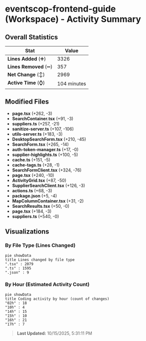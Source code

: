 # eventscop-frontend-guide (Workspace) - Activity Summary 

## Overall Statistics

| Stat                   | Value                                                             |
| ---------------------- | ----------------------------------------------------------------- |
| **Lines Added** (➕)   | 3326                                          |
| **Lines Removed** (➖) | 357                                        |
| **Net Change** (↕)    | 2969                |
| **Active Time** (⌚)   | 104 minutes |


## Modified Files
- **page.tsx** (+262, -3)
- **SearchContainer.tsx** (+91, -3)
- **suppliers.ts** (+257, -21)
- **sanitize-server.ts** (+107, -106)
- **utils-server.ts** (+183, -3)
- **DesktopSearchForm.tsx** (+210, -45)
- **SearchForm.tsx** (+265, -14)
- **auth-token-manager.ts** (+17, -0)
- **supplier-highlights.ts** (+100, -5)
- **cache.ts** (+151, -5)
- **cache-tags.ts** (+28, -1)
- **SearchFormClient.tsx** (+324, -76)
- **page.tsx** (+240, -10)
- **ActivityGrid.tsx** (+87, -50)
- **SupplierSearchClient.tsx** (+126, -3)
- **actions.ts** (+68, -3)
- **package.json** (+5, -4)
- **MapColumnContainer.tsx** (+31, -2)
- **SearchResults.tsx** (+50, -0)
- **page.tsx** (+184, -3)
- **suppliers.ts** (+540, -0)

## Visualizations

### By File Type (Lines Changed)

```mermaid
pie showData
title Lines changed by file type
".tsx" : 2079
".ts" : 1595
".json" : 9
```

### By Hour (Estimated Activity Count)

```mermaid
pie showData
title Coding activity by hour (count of changes)
"02h" : 18
"10h" : 4
"14h" : 15
"15h" : 10
"16h" : 21
"17h" : 7
```


> **Last Updated:** 10/15/2025, 5:31:11 PM